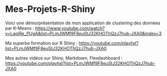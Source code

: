 # Mes-Projets-R-Shiny

Voici une démo/présentation de mon application de clustering des données par K-Means : https://www.youtube.com/watch?v=LaqjRe_PUgA&list=PLmJWMf9F8euStJ32KHOThQzJ7hub-JXA0&index=3

Ma superbe formation sur R Shiny : https://youtube.com/playlist?list=PLmJWMf9F8euStJ32KHOThQzJ7hub-JXA0

Mes autres vidéos sur Shiny, Markdown, Flexdashboard : https://youtube.com/playlist?list=PLmJWMf9F8euStJ32KHOThQzJ7hub-JXA0
